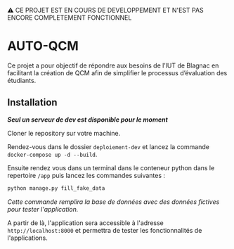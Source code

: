 ⚠️ CE PROJET EST EN COURS DE DEVELOPPEMENT ET N'EST PAS ENCORE COMPLETEMENT FONCTIONNEL

# AUTO-QCM
Ce projet a pour objectif de répondre aux besoins de l’IUT de Blagnac en facilitant la création de QCM afin de simplifier le processus d’évaluation des étudiants.

## Installation

***Seul un serveur de dev est disponible pour le moment***

Cloner le repository sur votre machine.

Rendez-vous dans le dossier `deploiement-dev` et lancez la commande `docker-compose up -d --build`.

Ensuite rendez vous dans un terminal dans le conteneur python dans le repertoire `/app` puis lancez les commandes suivantes :

```bash
python manage.py fill_fake_data
```
*Cette commande remplira la base de données avec des données fictives pour tester l'application.*

A partir de là, l'application sera accessible à l'adresse `http://localhost:8000` et permettra de tester les fonctionnalités de l'applications.
